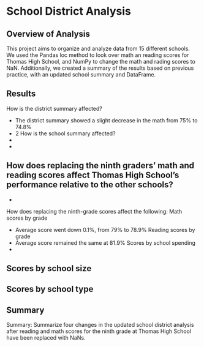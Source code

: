 # School District Analysis

## Overview of Analysis
This project aims to organize and analyze data from 15 different schools. We used the Pandas loc method to look over math an reading scores for Thomas High School, and NumPy to change the math and rading scores to NaN. Additionally, we created a summary of the results based on previous practice, with an updated school summary and DataFrame. 

## Results 
How is the district summary affected?
- The district summary showed a slight decrease in the math from 75% to 74.8%
- 2
How is the school summary affected?
- 
- 
How does replacing the ninth graders’ math and reading scores affect Thomas High School’s performance relative to the other schools?
- 
- 
How does replacing the ninth-grade scores affect the following:
  Math scores by grade
  - Average score went down 0.1%, from 79% to 78.9%
  Reading scores by grade
  - Average score remained the same at 81.9%
  Scores by school spending
  - 
  Scores by school size
  - 
  Scores by school type
  -

## Summary 
Summary: Summarize four changes in the updated school district analysis after reading and math scores for the ninth grade at Thomas High School have been replaced with NaNs.
